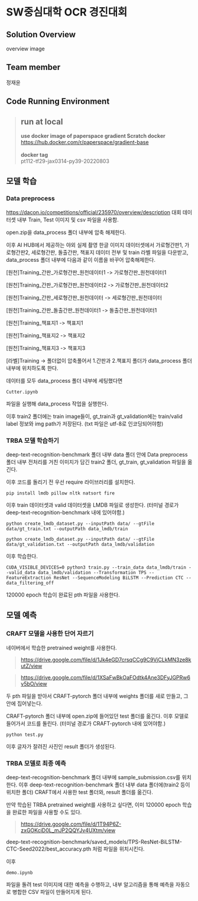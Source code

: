 # SW중심대학 OCR 경진대회

## Solution Overview
overview image

## Team member
정재윤

## Code Running Environment
> ## run at local
> **use docker image of paperspace gradient Scratch docker**
> https://hub.docker.com/r/paperspace/gradient-base \
> \
> **docker tag** \
> pt112-tf29-jax0314-py39-20220803

## 모델 학습

### Data preprocess
https://dacon.io/competitions/official/235970/overview/description
대회 데이터셋 내부 Train, Test 이미지 및 csv 파일을 사용함.

open.zip을 data_process 폴더 내부에 압축 해제한다.

이후 AI HUB에서 제공하는 야외 실제 촬영 한글 이미지 데이터셋에서 가로형간판1, 가로형간판2, 세로형간판, 돌출간판, 책표지 데이터 전부 및 train 라벨 파일을 다운받고, data_process 폴더 내부에 다음과 같이 이름을 바꾸어 압축해제한다.

[원천]Training_간판_가로형간판_원천데이터1 -> 가로형간판_원천데이터1

[원천]Training_간판_가로형간판_원천데이터2 -> 가로형간판_원천데이터2

[원천]Training_간판_세로형간판_원천데이터 -> 세로형간판_원천데이터

[원천]Training_간판_돌출간판_원천데이터1 -> 돌출간판_원천데이터1

[원천]Training_책표지1 -> 책표지1

[원천]Training_책표지2 -> 책표지2

[원천]Training_책표지3 -> 책표지3

[라벨]Training -> 폴더없이 압축풀어서 1.간판과 2.책표지 폴더가 data_process 폴더 내부에 위치하도록 한다.

데이터를 모두 data_process 폴더 내부에 세팅했다면 
```
Cutter.ipynb 
```
파일을 실행해 data_process 작업을 실행한다.

이후 train2 폴더에는 train image들이, gt_train과 gt_validation에는 train/valid label 정보와 img path가 저장된다. (txt 파일은 utf-8로 인코딩되어야함)

### TRBA 모델 학습하기

deep-text-recognition-benchmark 폴더 내부 data 폴더 안에 Data preprocess 폴더 내부 전처리를 거친 이미지가 담긴 train2 폴더, gt_train, gt_validation 파일을 옮긴다.

이후 코드를 돌리기 전 우선 require 라이브러리를 설치한다.

```
pip install lmdb pillow nltk natsort fire
```

이후 train 데이터셋과 valid 데이터셋을 LMDB 파일로 생성한다.
(터미널 경로가 deep-text-recognition-benchmark 내에 있어야함.)

```
python create_lmdb_dataset.py --inputPath data/ --gtFile data/gt_train.txt --outputPath data_lmdb/train
```

```
python create_lmdb_dataset.py --inputPath data/ --gtFile data/gt_validation.txt --outputPath data_lmdb/validation
```

이후 학습한다.

```
CUDA_VISIBLE_DEVICES=0 python3 train.py --train_data data_lmdb/train --valid_data data_lmdb/validation --Transformation TPS --FeatureExtraction ResNet --SequenceModeling BiLSTM --Prediction CTC --data_filtering_off
```

120000 epoch 학습이 완료된 pth 파일을 사용한다.

## 모델 예측

### CRAFT 모델을 사용한 단어 자르기

네이버에서 학습한 pretrained weight를 사용한다.

> https://drive.google.com/file/d/1Jk4eGD7crsqCCg9C9VjCLkMN3ze8kutZ/view

> https://drive.google.com/file/d/1XSaFwBkOaFOdtk4Ane3DFyJGPRw6v5bO/view

두 pth 파일을 받아서 CRAFT-pytorch 폴더 내부에 weights 폴더를 새로 만들고, 그 안에 집어넣는다.

CRAFT-pytorch 폴더 내부에 open.zip에 들어있던 test 폴더를 옮긴다. 이후 모델로 들어가서 코드를 돌린다.
(터미널 경로가 CRAFT-pytorch 내에 있어야함.)

```
python test.py
```

이후 글자가 잘려진 사진인 result 폴더가 생성된다.

### TRBA 모델로 최종 예측

deep-text-recognition-benchmark 폴더 내부에 sample_submission.csv를 위치한다. 이후 deep-text-recognition-benchmark 폴더 내부 data 폴더에(train2 등이 위치한 폴더) CRAFT에서 사용한 test 폴더와, result 폴더를 옮긴다.

만약 학습된 TRBA pretrained weight를 사용하고 싶다면, 이미 120000 epoch 학습을 완료한 파일을 사용할 수도 있다.

> https://drive.google.com/file/d/1T94P6Z-zxGOKciD0L_mJP2QQYJv4UXtm/view

deep-text-recognition-benchmark/saved_models/TPS-ResNet-BiLSTM-CTC-Seed2022/best_accuracy.pth
처럼 파일을 위치시킨다.

이후 
```
demo.ipynb
```

파일을 돌려 test 이미지에 대한 예측을 수행하고, 내부 알고리즘을 통해 예측을 자동으로 병합한 CSV 파일이 만들어지게 된다.
